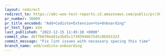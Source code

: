 ```yaml
---
layout: redirect
redirect_to: https://a8c-woo-test-reports.s3.amazonaws.com/public/pr/36009/e2e/index.html
pr_number: 36009
pr_title_encoded: "Add+Codisto+Extension+to+Onboarding"
pr_test_type: e2e
last_published: "2022-12-15 11:45:10 +0000"
commit_sha: dbff66f0e481a3bd5c17395946b7545c0b561323
commit_message: "Fix lint issues with necassary spacing this time"
branch_name: add/codisto-onboarding
---
```

